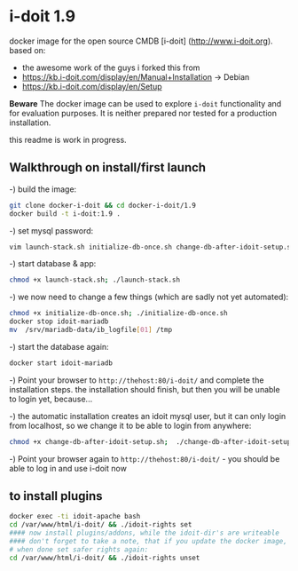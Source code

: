 # i-doit 1.9

docker image for the open source CMDB [i-doit] (http://www.i-doit.org).
based on: 
- the awesome work of the guys i forked this from
- https://kb.i-doit.com/display/en/Manual+Installation -> Debian
- https://kb.i-doit.com/display/en/Setup


**Beware**
The docker image can be used to explore `i-doit` functionality and for evaluation purposes. 
It is neither prepared nor tested for a production installation.

this readme is work in progress.



## Walkthrough on install/first launch 

-) build the image:
```bash
git clone docker-i-doit && cd docker-i-doit/1.9
docker build -t i-doit:1.9 .
```

-) set mysql password:
```bash
vim launch-stack.sh initialize-db-once.sh change-db-after-idoit-setup.sh # set a new password in these lines -> MYSQL_ROOT_PASSWORD=changeme
```
-) start database & app:
```bash
chmod +x launch-stack.sh; ./launch-stack.sh
```

-) we now need to change a few things (which are sadly not yet automated):
```bash
chmod +x initialize-db-once.sh; ./initialize-db-once.sh
docker stop idoit-mariadb
mv  /srv/mariadb-data/ib_logfile[01] /tmp

```

-) start the database again:
```bash
docker start idoit-mariadb
```

-) Point your browser to `http://thehost:80/i-doit/` and complete the installation steps. the installation should finish, but then you will be unable to login yet, because...

-) the automatic installation creates an idoit mysql user, but it can only login from localhost, so we change it to be able to login from anywhere:
```bash
chmod +x change-db-after-idoit-setup.sh;  ./change-db-after-idoit-setup.sh
```

-) Point your browser again to `http://thehost:80/i-doit/` - you should be able to log in and use i-doit now


## to install plugins

```bash
docker exec -ti idoit-apache bash
cd /var/www/html/i-doit/ && ./idoit-rights set
#### now install plugins/addons, while the idoit-dir's are writeable
#### don't forget to take a note, that if you update the docker image, or delete the active container to re-do the installing
# when done set safer rights again:
cd /var/www/html/i-doit/ && ./idoit-rights unset
```


